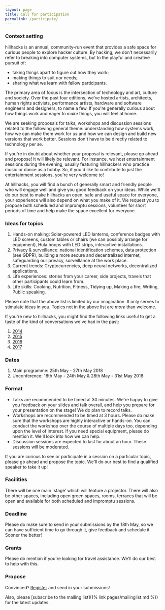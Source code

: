 ```yaml
---
layout: page
title: Call for participation
permalink: /participate/
---
```


### Context setting

hillhacks is an annual, community-run event that provides a safe space for curious people to explore hacker culture. By hacking, we don't necessarily refer to breaking into computer systems, but to the playful and creative pursuit of:

- taking things apart to figure out how they work;
- making things to suit _our_ needs;
- sharing what we learn with fellow participants.

The primary area of focus is the intersection of technology and art, culture and society. Over the past four editions, we've hosted artists, architects, human rights activists, performance artists, hardware and software engineers and designers, to name a few. If you're generally curious about how things work and eager to _make_ things, you will feel at home.

We are seeking proposals for talks, workshops and discussion sessions related to the following general theme: understanding how systems work, how we can make them work for _us_ and how we can design and build new versions that work better. Sessions don't have to be directly related to technology per se.

If you're in doubt about whether your proposal is relevant, please go ahead and propose! It will likely be relevant. For instance, we host entertainment sessions during the evening, usually featuring hillhackers who practice music or dance as a hobby. So, if you'd like to contribute to just the entertainment sessions, you're very welcome to!

At hillhacks, you will find a bunch of generally smart and friendly people who will engage well and give you good feedback on your ideas. While we'll do our best to make hillhacks an open, safe and useful space for everyone, your experience will also depend on what you make of it. We request you to propose both scheduled and impromptu sessions, volunteer for short periods of time and help make the space excellent for everyone.

### Ideas for topics

1. Hands-on making: Solar-powered LED lanterns, conference badges with LED screens, custom tables or chairs (we can possibly arrange for equipment), Hula hoops with LED strips, interactive installations.
2. Privacy & surveillance: national identification schemes, data protection (see GDPR), building a more secure and decentralized internet, safeguarding our privacy, surveillance at the work place.
3. Current trends: Cryptocurrencies, deep neural networks, decentralized applications.
4. Life experiences: stories from your career, side projects, travels that other participants could learn from.
5. Life skills: Cooking, Nutrition, Fitness, Tidying up, Making a fire, Writing, Public speaking.

Please note that the above list is limited by our imagination. It only serves to stimulate ideas in you. Topics not in the above list are _more_ than welcome.

If you're new to hillhacks, you might find the following links useful to get a taste of the kind of conversations we've had in the past:

1. [2014](https://attic.hillhacks.in/2014/summary)
2. [2015](https://attic.hillhacks.in/2015/summary)
3. [2016](https://attic.hillhacks.in/2016/summary)
4. [2017](https://osem.hillhacks.in/conferences/hillhacks2017/schedule/events)

### Dates

1. Main programme: 25th May - 27th May 2018
2. Unconference: 18th May - 24th May & 28th May - 31st May 2018

### Format

- Talks are recommended to be timed at 30 minutes. We're happy to give you feedback on your slides and talk overall, and help you prepare for your presentation on the stage! We do plan to record talks.
- Workshops are recommended to be timed at 3 hours. Please do make sure that the workshops are highly interactive or hands-on. You can conduct the workshop over the course of multiple days too, depending upon the level of interest. If you need special equipment, please do mention it. We'll look into how we can help.
- Discussion sessions are expected to last for about an hour. These sessions will be moderated.

If you are curious to see or participate in a session on a particular topic, please go ahead and propose the topic. We'll do our best to find a qualified speaker to take it up! 

### Facilities

There will be one main 'stage' which will feature a projector. There will also be other spaces, including open green spaces, rooms, terraces that will be open and available for both scheduled and impromptu sessions.

### Deadline
Please do make sure to send in your submissions by the 18th May, so we can have sufficient time to go through it, give feedback and schedule it. Sooner the better!

### Grants
Please do mention if you're looking for travel assistance. We'll do our best to help with this.

### Propose

Convinced? [Register](https://osem.hillhacks.in/) and send in your submissions!

Also, please [subscribe to the mailing list]({% link pages/mailinglist.md %}) for the latest updates.
